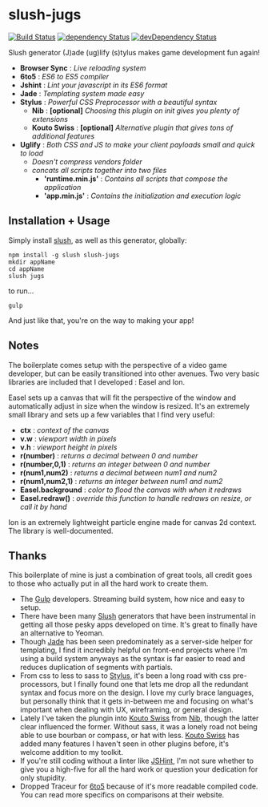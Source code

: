 slush-jugs
=================

[![Build Status](https://travis-ci.org/NathanielInman/slush-jugs.svg?branch=master)](https://travis-ci.org/NathanielInman/slush-jugs) [![dependency Status](https://david-dm.org/NathanielInman/slush-jugs/status.svg?style=flat)](https://david-dm.org/NathanielInman/slush-jugs) [![devDependency Status](https://david-dm.org/NathanielInman/slush-jugs/dev-status.svg?style=flat)](https://david-dm.org/NathanielInman/slush-jugs#info=devDependencies)

Slush generator (J)ade (ug)lify (s)tylus makes game development fun again!

- **Browser Sync** : *Live reloading system*
- **6to5** : *ES6 to ES5 compiler*
- **Jshint** : *Lint your javascript in its ES6 format*
- **Jade** : *Templating system made easy*
- **Stylus** : *Powerful CSS Preprocessor with a beautiful syntax*
  - **Nib** : **[optional]** *Choosing this plugin on init gives you plenty of extensions*
  - **Kouto Swiss** : **[optional]** *Alternative plugin that gives tons of additional features*
- **Uglify** : *Both CSS and JS to make your client payloads small and quick to load*
  - *Doesn't compress vendors folder*
  - *concats all scripts together into two files*
    - **'runtime.min.js'** : *Contains all scripts that compose the application*
    - **'app.min.js'** : *Contains the initialization and execution logic*

Installation + Usage
-------------------

Simply install [slush][2], as well as this generator, globally:

```
npm install -g slush slush-jugs
mkdir appName
cd appName
slush jugs
```

to run...

```
gulp
```

And just like that, you're on the way to making your app!

Notes
---------------------

The boilerplate comes setup with the perspective of a video game developer, but
can be easily transitioned into other avenues. Two very basic libraries are included
that I developed : Easel and Ion.

Easel sets up a canvas that will fit the perspective of the window
and automatically adjust in size when the window is resized. It's an extremely small
library and sets up a few variables that I find very useful:

* **ctx** : *context of the canvas*
* **v.w** : *viewport width in pixels*
* **v.h** : *viewport height in pixels*
* **r(number)** : *returns a decimal between 0 and number*
* **r(number,0,1)** : *returns an integer between 0 and number*
* **r(num1,num2)** : *returns a decimal between num1 and num2*
* **r(num1,num2,1)** : *returns an integer between num1 and num2*
* **Easel.background** : *color to flood the canvas with when it redraws*
* **Easel.redraw()** : *override this function to handle redraws on resize, or call it by hand*

Ion is an extremely lightweight particle engine made for canvas 2d context. The
library is well-documented.

Thanks
---------------------

This boilerplate of mine is just a combination of great tools, all credit goes to
those who actually put in all the hard work to create them.

- The [Gulp][1] developers. Streaming build system, how nice and easy to setup.
- There have been many [Slush][2] generators that have been instrumental in getting
  all those pesky apps developed on time. It's great to finally have an alternative
  to Yeoman.
- Though [Jade][3] has been seen predominately as a server-side helper for templating,
  I find it incredibly helpful on front-end projects where I'm using a build system
  anyways as the syntax is far easier to read and reduces duplication of segments with
  partials.
- From css to less to sass to [Stylus][4], it's been a long road with css pre-processors,
  but I finally found one that lets me drop all the redundant syntax and focus more on the
  design. I love my curly brace languages, but personally think that it gets in-between
  me and focusing on what's important when dealing with UX, wireframing, or general
  design.
- Lately I've taken the plungin into [Kouto Swiss][5] from [Nib][6], though the latter
  clear influenced the former. Without sass, it was a lonely road not being able to use
  bourban or compass, or hat with less. [Kouto Swiss][5] has added many features I haven't
  seen in other plugins before, it's welcome addition to my toolkit.
- If you're still coding without a linter like [JSHint][7], I'm not sure whether to
  give you a high-five for all the hard work or question your dedication for only
  stupidity.
- Dropped Traceur for [6to5][8] because of it's more readable compiled code. You can read
  more specifics on comparisons at their website.

[1]:https://github.com/gulpjs/gulp
[2]:https://github.com/slushjs/slush
[3]:https://github.com/jadejs/jade
[4]:https://github.com/learnboost/stylus
[5]:https://github.com/krkn/kouto-swiss
[6]:https://github.com/tj/nib
[7]:https://github.com/jshint/jshint
[8]:https://github.com/6to5/6to5




